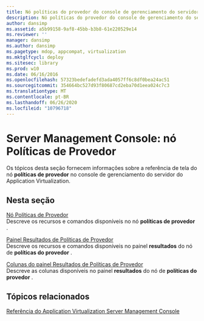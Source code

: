 ```yaml
---
title: Nó políticas do provedor do console de gerenciamento do servidor
description: Nó políticas do provedor do console de gerenciamento do servidor
author: dansimp
ms.assetid: a5b99158-9af8-45bb-b3b8-61e220529e14
ms.reviewer: ''
manager: dansimp
ms.author: dansimp
ms.pagetype: mdop, appcompat, virtualization
ms.mktglfcycl: deploy
ms.sitesec: library
ms.prod: w10
ms.date: 06/16/2016
ms.openlocfilehash: 57323bedefadefd3ada4057ff6c8df0bea24ac51
ms.sourcegitcommit: 354664bc527d93f80687cd2eba70d1eea024c7c3
ms.translationtype: MT
ms.contentlocale: pt-BR
ms.lasthandoff: 06/26/2020
ms.locfileid: "10796718"
---
```

# Server Management Console: nó Políticas de Provedor


Os tópicos desta seção fornecem informações sobre a referência de tela do nó **políticas de provedor** no console de gerenciamento do servidor do Application Virtualization.

## Nesta seção


<a href="" id="provider-policies-node"></a>[Nó Políticas de Provedor](provider-policies-node.md)  
Descreve os recursos e comandos disponíveis no nó **políticas de provedor** .

<a href="" id="provider-policies-results-pane"></a>[Painel Resultados de Políticas de Provedor](provider-policies-results-pane.md)  
Descreve os recursos e comandos disponíveis no painel **resultados** do nó de **políticas do provedor** .

<a href="" id="provider-policies-results-pane-columns"></a>[Colunas do painel Resultados de Políticas de Provedor](provider-policies-results-pane-columns.md)  
Descreve as colunas disponíveis no painel **resultados** do nó de **políticas do provedor** .

## Tópicos relacionados


[Referência do Application Virtualization Server Management Console](application-virtualization-server-management-console-reference.md)

 

 





